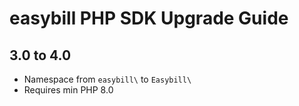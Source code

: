 easybill PHP SDK Upgrade Guide
==============================

3.0 to 4.0
----------

- Namespace from `easybill\` to `Easybill\`
- Requires min PHP 8.0